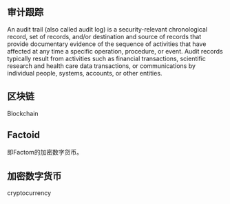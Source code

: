 ## 审计跟踪

An audit trail (also called audit log) is a security-relevant chronological record, set of records, and/or destination and source of records that provide documentary evidence of the sequence of activities that have affected at any time a specific operation, procedure, or event. Audit records typically result from activities such as financial transactions, scientific research and health care data transactions, or communications by individual people, systems, accounts, or other entities.

## 区块链

Blockchain

## Factoid

即Factom的加密数字货币。

## 加密数字货币

cryptocurrency